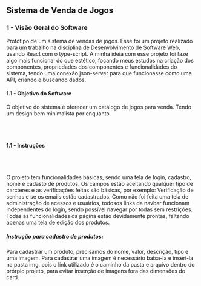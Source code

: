 
<br>
<h2>Sistema de Venda de Jogos</h2>
<h3> 1 - Visão Geral do Software </h3>

<p>
Protótipo de um sistema de vendas de jogos. Esse foi um projeto realizado para um trabalho na disciplina de Desenvolvimento de Software Web, usando React com o type-script. A minha ideia com esse projeto foi faze algo mais funcional do que estético, focando meus estudos na criação dos componentes, propriedades dos componentes e funcionalidades do sistema, tendo uma conexão json-server para que funcionasse como uma API, criando e buscando dados.
</p>

<h4> 1.1 - Objetivo do Software </h4>

<p>
    O objetivo do sistema é oferecer um catálogo de jogos para venda. Tendo um design bem minimalista por enquanto.
</p>

<br>
<br>


<h4> 1.1 - Instruções </h4>


<br>
<br>

<p>
    O projeto tem funcionalidades básicas, sendo uma tela de login, cadastro, home e cadasto de produtos. Os campos estão aceitando qualquer tipo de carcteres e as verificações feitas são básicas, por exemplo: Verificação de senhas e se os emails estão cadastrados.
    Como não foi feita uma tela de administração de acessos e usuários, todosos links da navbar funcionam independentes do login, sendo possível navegar por todas sem restrições.
    Todas as funcionalidades da página estão devidamente prontas, faltando apenas uma tela de edição dos produtos.
</p>

<h5> Instrução para cadastro de produtos: </h5>


<p>
    Para cadastrar um produto, precisamos do nome, valor, descrição, tipo e uma imagem. Para cadastrar uma imagem é necessário baixa-la e inseri-la na pasta img, pois o link utilizado é o caminho da pasta e arquivo dentro do prórpio projeto, para evitar inserção de imagens fora das dimensões do card.
</p>